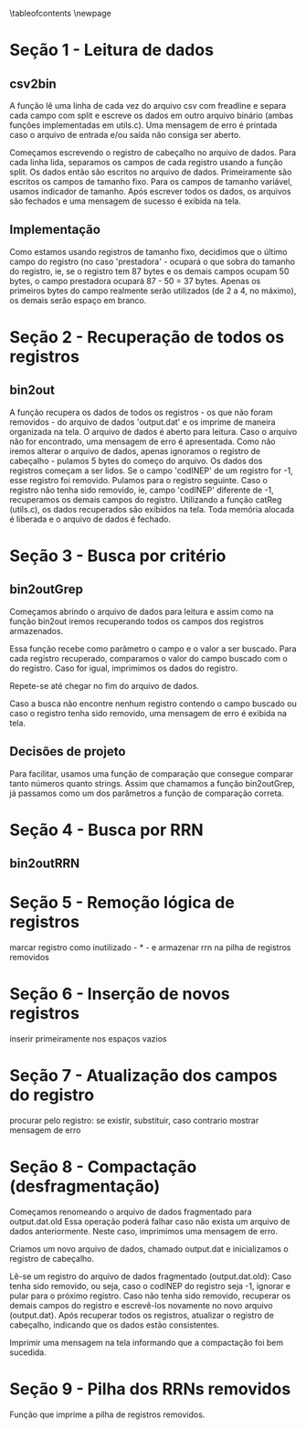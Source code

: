 \tableofcontents
\newpage

# Seção 1 - Leitura de dados

## csv2bin

A função lê uma linha de cada vez do arquivo csv com freadline e separa cada campo com split e escreve os dados em outro arquivo binário (ambas funções implementadas em utils.c).
Uma mensagem de erro é printada caso o arquivo de entrada e/ou saída não consiga ser aberto.

Começamos escrevendo o registro de cabeçalho no arquivo de dados.
Para cada linha lida, separamos os campos de cada registro usando a função split.
Os dados então são escritos no arquivo de dados.
Primeiramente são escritos os campos de tamanho fixo.
Para os campos de tamanho variável, usamos indicador de tamanho.
Após escrever todos os dados, os arquivos são fechados e uma mensagem de sucesso é exibida na tela.

## Implementação

Como estamos usando registros de tamanho fixo, decidimos que o último campo do registro (no caso 'prestadora' - ocupará o que sobra do tamanho do registro, ie, se o registro tem 87 bytes e os demais campos ocupam 50 bytes, o campo prestadora ocupará 87 - 50 = 37 bytes.
Apenas os primeiros bytes do campo realmente serão utilizados (de 2 a 4, no máximo), os demais serão espaço em branco.

# Seção 2 - Recuperação de todos os registros

## bin2out

A função recupera os dados de todos os registros - os que não foram removidos -  do arquivo de dados 'output.dat' e os imprime de maneira organizada na tela.
O arquivo de dados é aberto para leitura.
Caso o arquivo não for encontrado, uma mensagem de erro é apresentada.
Como não iremos alterar o arquivo de dados, apenas ignoramos o registro de cabeçalho - pulamos 5 bytes do começo do arquivo.
Os dados dos registros começam a ser lidos.
Se o campo 'codINEP' de um registro for -1, esse registro foi removido.
Pulamos para o registro seguinte.
Caso o registro não tenha sido removido, ie, campo 'codINEP' diferente de -1, recuperamos os demais campos do registro.
Utilizando a função catReg (utils.c), os dados recuperados são exibidos na tela.
Toda memória alocada é liberada e o arquivo de dados é fechado.

# Seção 3 - Busca por critério

## bin2outGrep

Começamos abrindo o arquivo de dados para leitura e assim como na função bin2out iremos recuperando todos os campos dos registros armazenados.

Essa função recebe como parâmetro o campo e o valor a ser buscado.
Para cada registro recuperado, comparamos o valor do campo buscado com o do registro.
Caso for igual, imprimimos os dados do registro.

Repete-se até chegar no fim do arquivo de dados.

Caso a busca não encontre nenhum registro contendo o campo buscado ou caso o registro tenha sido removido, uma mensagem de erro é exibida na tela.

## Decisões de projeto

Para facilitar, usamos uma função de comparação que consegue comparar tanto números quanto strings.
Assim que chamamos a função bin2outGrep, já passamos como um dos parâmetros a função de comparação correta.

# Seção 4 - Busca por RRN

## bin2outRRN

# Seção 5 - Remoção lógica de registros

marcar registro como inutilizado - * - e armazenar rrn na pilha de registros removidos

# Seção 6 - Inserção de novos registros

inserir primeiramente nos espaços vazios

# Seção 7 - Atualização dos campos do registro

procurar pelo registro: se existir, substituir, caso contrario mostrar mensagem de erro

# Seção 8 - Compactação (desfragmentação)

Começamos renomeando o arquivo de dados fragmentado para output.dat.old
Essa operação poderá falhar caso não exista um arquivo de dados anteriormente.
Neste caso, imprimimos uma mensagem de erro.

Criamos um novo arquivo de dados, chamado output.dat e inicializamos o registro de cabeçalho.

Lê-se um registro do arquivo de dados fragmentado (output.dat.old):
Caso tenha sido removido, ou seja, caso o codINEP do registro seja -1, ignorar e pular para o próximo registro.
Caso não tenha sido removido, recuperar os demais campos do registro e escrevê-los novamente no novo arquivo (output.dat).
Após recuperar todos os registros, atualizar o registro de cabeçalho, indicando que os dados estão consistentes.

Imprimir uma mensagem na tela informando que a compactação foi bem sucedida.

# Seção 9 - Pilha dos RRNs removidos

Função que imprime a pilha de registros removidos.

